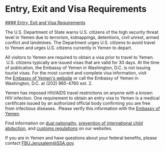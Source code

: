 # Entry, Exit and Visa Requirements

[#### Entry, Exit and Visa Requirements](javascript:void(0); "Entry, Exit and Visa Requirements")

The U.S. Department of State warns U.S. citizens of the high security threat level in Yemen due to terrorism, kidnappings, detentions, civil unrest, armed conflict and landmines. The Department urges U.S. citizens to avoid travel to Yemen and urges U.S. citizens currently in Yemen to depart.

All visitors to Yemen are required to obtain a visa prior to travel to Yemen.  U.S. citizens typically are issued visas that are valid for 30 days. At the time of publication, the Embassy of Yemen in Washington, D.C. is not issuing tourist visas. For the most current and complete visa information, visit the [Embassy of Yemen's website](https://www.yemenembassy.org/) or call the Embassy of Yemen in Washington, D.C. at (202) 965-4760 ext. 2.

Yemen has imposed HIV/AIDS travel restrictions on anyone with a known HIV infection. One requirement to obtain an entry visa to Yemen is a medical certificate issued by an authorized official body confirming you are free from infectious diseases.  Please verify this information with the [Embassy of Yemen](https://www.yemenembassy.org/).

Find information on [dual nationality](https://travel.state.gov/content/travel/en/international-travel/before-you-go/travelers-with-special-considerations/Dual-Nationality-Travelers.html), [prevention of international child abduction](https://travel.state.gov/content/childabduction/en/preventing.html), and [customs regulations](https://travel.state.gov/content/passports/en/go/customs.html) on our websites.

If you are in Yemen and have questions about your federal benefits, please contact [FBU.Jerusalem@SSA.gov](mailto:FBU.Jerusalem@SSA.gov).